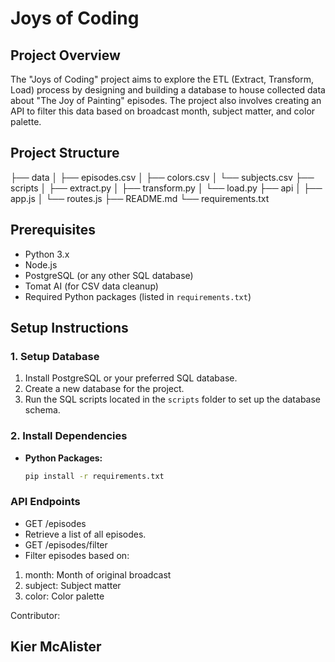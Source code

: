 # Joys of Coding

## Project Overview

The "Joys of Coding" project aims to explore the ETL (Extract, Transform, Load) process by designing and building a database to house collected data about "The Joy of Painting" episodes. The project also involves creating an API to filter this data based on broadcast month, subject matter, and color palette.

## Project Structure

├── data
│ ├── episodes.csv
│ ├── colors.csv
│ └── subjects.csv
├── scripts
│ ├── extract.py
│ ├── transform.py
│ └── load.py
├── api
│ ├── app.js
│ └── routes.js
├── README.md
└── requirements.txt


## Prerequisites

- Python 3.x
- Node.js
- PostgreSQL (or any other SQL database)
- Tomat AI (for CSV data cleanup)
- Required Python packages (listed in `requirements.txt`)

## Setup Instructions

### 1. Setup Database

1. Install PostgreSQL or your preferred SQL database.
2. Create a new database for the project.
3. Run the SQL scripts located in the `scripts` folder to set up the database schema.

### 2. Install Dependencies

- **Python Packages:**
  ```bash
  pip install -r requirements.txt

### API Endpoints
- GET /episodes
- Retrieve a list of all episodes.
- GET /episodes/filter
- Filter episodes based on:
1. month: Month of original broadcast
2. subject: Subject matter
3. color: Color palette

Contributor:
## Kier McAlister
